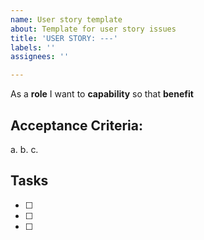 ```yaml
---
name: User story template
about: Template for user story issues
title: 'USER STORY: ---'
labels: ''
assignees: ''

---
```


As a **role** I want to **capability** so that **benefit**

## Acceptance Criteria:

a. 
b. 
c.

## Tasks

- [ ]
- [ ]
- [ ]
